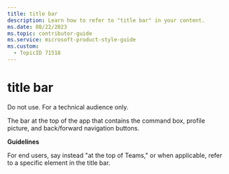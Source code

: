 ```yaml
---
title: title bar
description: Learn how to refer to "title bar" in your content.
ms.date: 08/22/2023
ms.topic: contributor-guide
ms.service: microsoft-product-style-guide
ms.custom:
  - TopicID 71518
---
```



# title bar

Do not use. For a technical audience only. 

The bar at the top of the app that contains the command box, profile picture, and back/forward navigation buttons. 

**Guidelines**

For end users, say instead "at the top of Teams," or when applicable, refer to a specific element in the title bar.

